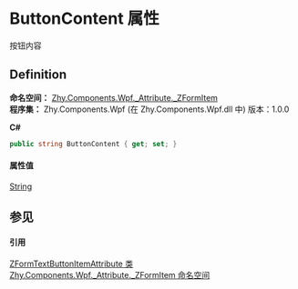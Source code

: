 # ButtonContent 属性


按钮内容



## Definition
**命名空间：** <a href="N_Zhy_Components_Wpf__Attribute__ZFormItem.md">Zhy.Components.Wpf._Attribute._ZFormItem</a>  
**程序集：** Zhy.Components.Wpf (在 Zhy.Components.Wpf.dll 中) 版本：1.0.0

**C#**
``` C#
public string ButtonContent { get; set; }
```



#### 属性值
<a href="https://learn.microsoft.com/dotnet/api/system.string" target="_blank" rel="noopener noreferrer">String</a>

## 参见


#### 引用
<a href="T_Zhy_Components_Wpf__Attribute__ZFormItem_ZFormTextButtonItemAttribute.md">ZFormTextButtonItemAttribute 类</a>  
<a href="N_Zhy_Components_Wpf__Attribute__ZFormItem.md">Zhy.Components.Wpf._Attribute._ZFormItem 命名空间</a>  
